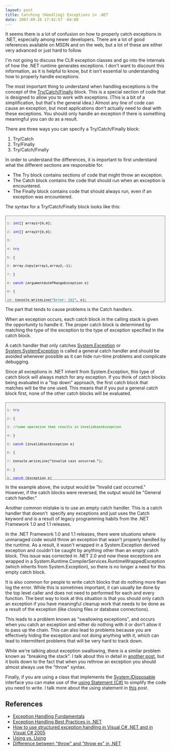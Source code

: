 ```yaml
---
layout: post
title: Catching (Handling) Exceptions in .NET
date: 2007-09-26 17:42:57 -04:00
---
```


It seems there is a lot of confusion on how to properly catch exceptions in .NET, especially among newer developers. There are a lot of good references available on MSDN and on the web, but a lot of these are either very advanced or just hard to follow.

I'm not going to discuss the CLR exception classes and go into the internals of how the .NET runtime generates exceptions. I don't want to discount this information, as it is helpful to know, but it isn't essential to understanding how to properly handle exceptions.

The most important thing to understand when handling exceptions is the concept of the [Try/Catch/Finally](http://msdn2.microsoft.com/en-us/library/xtd0s8kd(VS.80).aspx) block. This is a special section of code that is designed to allow you to work with exceptions. (This is a bit of a simplification, but that's the general idea.) Almost any line of code can cause an exception, but most applications don't actually need to deal with these exceptions. You should only handle an exception if there is something meaningful you can do as a result.

There are three ways you can specify a Try/Catch/Finally block:

1.  Try/Catch  
2.  Try/Finally  
3.  Try/Catch/Finally 

In order to understand the differences, it is important to first understand what the different sections are responsible for.

*   The Try block contains sections of code that might throw an exception. 
*   The Catch block contains the code that should run when an exception is encountered. 
*   The Finally block contains code that should always run, even if an exception was encountered. 

The syntax for a Try/Catch/Finally block looks like this:
 <div style="border-right: gray 1px solid; padding-right: 4px; border-top: gray 1px solid; padding-left: 4px; font-size: 8pt; padding-bottom: 4px; margin: 20px 0px 10px; overflow: auto; border-left: gray 1px solid; width: 97.5%; cursor: text; max-height: 600px; line-height: 12pt; padding-top: 4px; border-bottom: gray 1px solid; font-family: consolas, 'Courier New', courier, monospace; height: 260px; background-color: #f4f4f4"> <div style="padding-right: 0px; padding-left: 0px; font-size: 8pt; padding-bottom: 0px; overflow: visible; width: 100%; color: black; border-top-style: none; line-height: 12pt; padding-top: 0px; font-family: consolas, 'Courier New', courier, monospace; border-right-style: none; border-left-style: none; background-color: #f4f4f4; border-bottom-style: none">

<span style="color: #606060">   1:</span> <span style="color: #0000ff">int</span>[] array1={0,0};

<span style="color: #606060">   2:</span> <span style="color: #0000ff">int</span>[] array2={0,0};

<span style="color: #606060">   3:</span>  

<span style="color: #606060">   4:</span> <span style="color: #0000ff">try</span>

<span style="color: #606060">   5:</span> {

<span style="color: #606060">   6:</span>     Array.Copy(array1,array2,-1);

<span style="color: #606060">   7:</span> }

<span style="color: #606060">   8:</span> <span style="color: #0000ff">catch</span> (ArgumentOutOfRangeException e)

<span style="color: #606060">   9:</span> {

<span style="color: #606060">  10:</span>     Console.WriteLine(<span style="color: #006080">"Error: {0}"</span>, e);

<span style="color: #606060">  11:</span> }

<span style="color: #606060">  12:</span> <span style="color: #0000ff">finally</span>

<span style="color: #606060">  13:</span> {

<span style="color: #606060">  14:</span>     Console.WriteLine(<span style="color: #006080">"This statement is always executed."</span>);

<span style="color: #606060">  15:</span> }
</div></div>


The part that tends to cause problems is the Catch handlers. 

When an exception occurs, each catch block in the calling stack is given the opportunity to handle it. The proper catch block is determined by matching the type of the exception to the type of exception specified in the catch block.

A catch handler that only catches [System.Exception](http://msdn2.microsoft.com/en-us/library/system.exception(VS.80).aspx) or [System.SystemException](http://msdn2.microsoft.com/en-us/library/system.systemexception(VS.80).aspx) is called a general catch handler and should be avoided whenever possible as it can hide run-time problems and complicate debugging.

Since all exceptions in .NET inherit from System.Exception, this type of catch block will always match for any exception. If you think of catch blocks being evaluated in a "top down" approach, the first catch block that matches will be the one used. This means that if you put a general catch block first, none of the other catch blocks will be evaluated.

<div style="border-right: gray 1px solid; padding-right: 4px; border-top: gray 1px solid; padding-left: 4px; font-size: 8pt; padding-bottom: 4px; margin: 20px 0px 10px; overflow: auto; border-left: gray 1px solid; width: 97.5%; cursor: text; max-height: 300px; line-height: 12pt; padding-top: 4px; border-bottom: gray 1px solid; font-family: consolas, 'Courier New', courier, monospace; height: 232px; background-color: #f4f4f4">
<div style="padding-right: 0px; padding-left: 0px; font-size: 8pt; padding-bottom: 0px; overflow: visible; width: 100%; color: black; border-top-style: none; line-height: 12pt; padding-top: 0px; font-family: consolas, 'Courier New', courier, monospace; border-right-style: none; border-left-style: none; background-color: #f4f4f4; border-bottom-style: none">

<span style="color: #606060">   1:</span> <span style="color: #0000ff">try</span>

<span style="color: #606060">   2:</span> {

<span style="color: #606060">   3:</span>     <span style="color: #008000">//some operation that results in InvalidCastException</span>

<span style="color: #606060">   4:</span> }

<span style="color: #606060">   5:</span> <span style="color: #0000ff">catch</span> (InvalidCastException e)

<span style="color: #606060">   6:</span> {

<span style="color: #606060">   7:</span>     Console.WriteLine("Invalid cast occurred.");

<span style="color: #606060">   8:</span> }

<span style="color: #606060">   9:</span> <span style="color: #0000ff">catch</span> (Exception e)

<span style="color: #606060">  10:</span> {

<span style="color: #606060">  11:</span>     Console.WriteLine("General catch handler.");

<span style="color: #606060">  12:</span> }
</div></div>


In the example above, the output would be "Invalid cast occurred." However, if the catch blocks were reversed, the output would be "General catch handler."

Another common mistake is to use an empty catch handler. This is a catch handler that doesn't  specify any exceptions and just uses the Catch keyword and is a result of legacy programming habits from the .NET Framework 1.0 and 1.1 releases. 

In the .NET Framework 1.0 and 1.1 releases, there were situations where unmanaged code would throw an exception that wasn't properly handled by the runtime. As a result, it wasn't wrapped in a System.Exception derived exception and couldn't be caught by anything other than an empty catch block. This issue was corrected in .NET 2.0 and now these exceptions are wrapped in a System.Runtime.CompilerServices.RuntimeWrappedException (which inherits from System.Exception), so there is no longer a need for this empty catch block.

It is also common for people to write catch blocks that do nothing more than log the error. While this is sometimes important, it can usually be done by the top level caller and does not need to performed for each and every function. The best way to look at this situation is that you should only catch an exception if you have meaningful cleanup work that needs to be done as a result of the exception (like closing files or database connections). 

This leads to a problem known as "swallowing exceptions", and occurs when you catch an exception and either do nothing with it or don't allow it to pass up the chain. This can also lead to problems because you are effectively hiding the exception and not doing anything with it, which can lead to intermittent problems that will be very hard to track down.

While we're talking about exception swallowing, there is a similar problem known as "breaking the stack". I talk about this in detail in [another post](http://geekswithblogs.net/sdorman/archive/2007/08/20/Difference-between-quotthrowquot-and-quotthrow-exquot-in-.NET.aspx), but it boils down to the fact that when you rethrow an exception you should almost always use the "throw" syntax.

Finally, if you are using a class that implements the [System.IDisposable](http://msdn2.microsoft.com/aax125c9.aspx "IDisposable Interface") interface you can make use of the [using Statement (C#)](http://msdn2.microsoft.com/library/yh598w02(VS.80).aspx "using Statement (C#)") to simplify the code you need to write. I talk more about the using statement in [this](http://geekswithblogs.net/sdorman/archive/2007/08/28/Using-vs.-Using.aspx) post.

## 

## References

*   [Exception Handling Fundamentals](http://msdn2.microsoft.com/en-us/library/2w8f0bss(VS.80).aspx "Exception Handling Fundamentals")
*   [Exception Handling Best Practices in .NET](http://www.codeproject.com/dotnet/exceptionbestpractices.asp "Exception Handling Best Practices in .NET")
*   [How to use structured exception handling in Visual C# .NET and in Visual C# 2005](http://support.microsoft.com/default.aspx/kb/816157 "How to use structured exception handling in Visual C# .NET and in Visual C# 2005")
*   [Using vs. Using](http://geekswithblogs.net/sdorman/archive/2007/08/28/Using-vs.-Using.aspx "Using vs. Using")
*   [Difference between "throw" and "throw ex" in .NET](http://geekswithblogs.net/sdorman/archive/2007/08/20/Difference-between-quotthrowquot-and-quotthrow-exquot-in-.NET.aspx)
